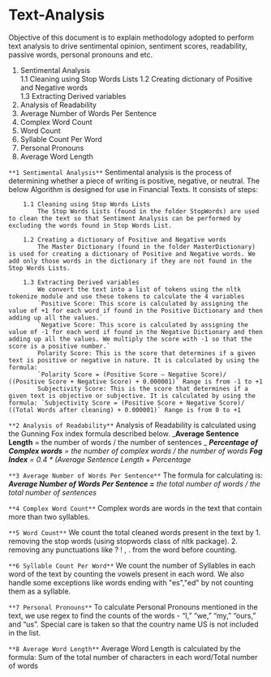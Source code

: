 # Text-Analysis
Objective of this document is to explain methodology adopted to perform text analysis to drive sentimental opinion, sentiment scores, readability, passive words, personal pronouns and etc.

1.	Sentimental Analysis	
    1.1	Cleaning using Stop Words Lists	
    1.2	Creating dictionary of Positive and Negative words	
    1.3	Extracting Derived variables	
2.	Analysis of Readability	
3.	Average Number of Words Per Sentence	
4.	Complex Word Count	
5.	Word Count	
6.	Syllable Count Per Word	
7.	Personal Pronouns	
8.	Average Word Length	


`**1 Sentimental Analysis**`
Sentimental analysis is the process of determining whether a piece of writing is positive, negative, or neutral. The below Algorithm is designed for use in Financial Texts. It consists of steps:

        1.1 Cleaning using Stop Words Lists
            The Stop Words Lists (found in the folder StopWords) are used to clean the text so that Sentiment Analysis can be performed by excluding the words found in Stop Words List.
            
        1.2 Creating a dictionary of Positive and Negative words
            The Master Dictionary (found in the folder MasterDictionary) is used for creating a dictionary of Positive and Negative words. We add only those words in the dictionary if they are not found in the Stop Words Lists.
            
        1.3 Extracting Derived variables
            We convert the text into a list of tokens using the nltk tokenize module and use these tokens to calculate the 4 variables
            `Positive Score: This score is calculated by assigning the value of +1 for each word if found in the Positive Dictionary and then adding up all the values.`
            `Negative Score: This score is calculated by assigning the value of -1 for each word if found in the Negative Dictionary and then adding up all the values. We multiply the score with -1 so that the score is a positive number.`
            Polarity Score: This is the score that determines if a given text is positive or negative in nature. It is calculated by using the formula: 
            `Polarity Score = (Positive Score – Negative Score)/ ((Positive Score + Negative Score) + 0.000001)` Range is from -1 to +1
            Subjectivity Score: This is the score that determines if a given text is objective or subjective. It is calculated by using the formula: `Subjectivity Score = (Positive Score + Negative Score)/ ((Total Words after cleaning) + 0.000001)` Range is from 0 to +1
            
`**2 Analysis of Readability**`
Analysis of Readability is calculated using the Gunning Fox index formula described below.
    _**Average Sentence Length** = the number of words / the number of sentences _
    _**Percentage of Complex words** = the number of complex words / the number of words_ 
    _**Fog Index** = 0.4 * (Average Sentence Length + Percentage_
  
`**3 Average Number of Words Per Sentence**`
The formula for calculating is:
_**Average Number of Words Per Sentence =** the total number of words / the total number of sentences_

`**4 Complex Word Count**` 
Complex words are words in the text that contain more than two syllables.

`**5 Word Count**`
We count the total cleaned words present in the text by
    1. removing the stop words (using stopwords class of nltk package). 
    2. removing any punctuations like ? ! , . from the word before counting.
    
`**6 Syllable Count Per Word**`
We count the number of Syllables in each word of the text by counting the vowels present in each word. We also handle some exceptions like words ending with "es","ed" by not counting them as a syllable.

`**7 Personal Pronouns**`
To calculate Personal Pronouns mentioned in the text, we use regex to find the counts of the words - “I,” “we,” “my,” “ours,” and “us”. Special care is taken so that the country name US is not included in the list.

`**8 Average Word Length**`
Average Word Length is calculated by the formula: Sum of the total number of characters in each word/Total number of words
